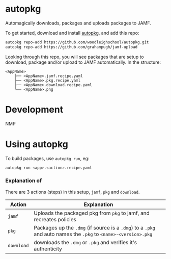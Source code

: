 # autopkg

Automagically downloads, packages and uploads packages to JAMF.

To get started, download and install [autopkg](https://github.com/autopkg/autopkg/releases), and add this repo:

```bash
autopkg repo-add https://github.com/woodleighschool/autopkg.git
autopkg repo-add https://github.com/grahampugh/jamf-upload
```

Looking through this repo, you will see packages that are setup to download, package and/or upload to JAMF automatically. In the structure:

```
<AppName>
	├── <AppName>.jamf.recipe.yaml
	├── <AppName>.pkg.recipe.yaml
	├── <AppName>.download.recipe.yaml
	└── <AppName>.png
```

# Development

NMP

# Using autopkg

To build packages, use `autopkg run`, eg:

```bash
autopkg run <app>.<action>.recipe.yaml
```

### Explanation of <action>

There are 3 actions (steps) in this setup, `jamf`, `pkg` and `download`.

| Action     | Explanation                                                                                                    |
| ---------- | -------------------------------------------------------------------------------------------------------------- |
| `jamf`     | Uploads the packaged pkg from `pkg` to jamf, and recreates policies                                            |
| `pkg`      | Packages up the `.dmg` (if source is a `.dmg`) to a `.pkg` and auto names the `.pkg` to `<name>-<version>.pkg` |
| `download` | downloads the `.dmg` or `.pkg` and verifies it's authenticity                                                  |
